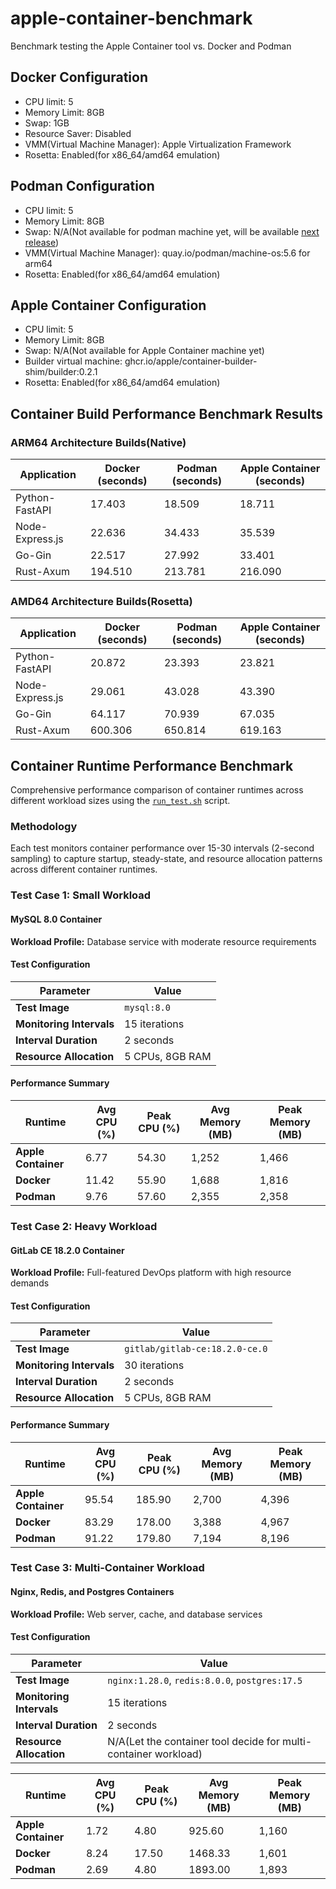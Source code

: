 # apple-container-benchmark
Benchmark testing the Apple Container tool vs. Docker and Podman

## Docker Configuration
- CPU limit: 5
- Memory Limit: 8GB
- Swap: 1GB
- Resource Saver: Disabled
- VMM(Virtual Machine Manager): Apple Virtualization Framework
- Rosetta: Enabled(for x86_64/amd64 emulation)

## Podman Configuration
- CPU limit: 5
- Memory Limit: 8GB
- Swap: N/A(Not available for podman machine yet, will be available [next release](https://github.com/containers/podman/pull/25945))
- VMM(Virtual Machine Manager): quay.io/podman/machine-os:5.6 for arm64
- Rosetta: Enabled(for x86_64/amd64 emulation)

## Apple Container Configuration
- CPU limit: 5
- Memory Limit: 8GB
- Swap: N/A(Not available for Apple Container machine yet)
- Builder virtual machine: ghcr.io/apple/container-builder-shim/builder:0.2.1
- Rosetta: Enabled(for x86_64/amd64 emulation)

## Container Build Performance Benchmark Results

### ARM64 Architecture Builds(Native)

| Application | Docker (seconds) | Podman (seconds) | Apple Container (seconds) |
|-------------|------------------|------------------|---------------------------|
| Python-FastAPI | 17.403 | 18.509 | 18.711 |
| Node-Express.js | 22.636 | 34.433 | 35.539 |
| Go-Gin | 22.517 | 27.992 | 33.401 |
| Rust-Axum | 194.510 | 213.781 | 216.090 |

### AMD64 Architecture Builds(Rosetta)

| Application | Docker (seconds) | Podman (seconds) | Apple Container (seconds) |
|-------------|------------------|------------------|---------------------------|
| Python-FastAPI | 20.872 | 23.393 | 23.821 |
| Node-Express.js | 29.061 | 43.028 | 43.390 |
| Go-Gin | 64.117 | 70.939 | 67.035 |
| Rust-Axum | 600.306 | 650.814 | 619.163 |

## Container Runtime Performance Benchmark

Comprehensive performance comparison of container runtimes across different workload sizes using the
[`run_test.sh`](./run_test.sh) script.

### Methodology

Each test monitors container performance over 15-30 intervals (2-second sampling) to capture startup,
steady-state, and resource allocation patterns across different container runtimes.

### Test Case 1: Small Workload
#### MySQL 8.0 Container

**Workload Profile:** Database service with moderate resource requirements

#### Test Configuration

| Parameter | Value |
|-----------|-------|
| **Test Image** | `mysql:8.0` |
| **Monitoring Intervals** | 15 iterations |
| **Interval Duration** | 2 seconds |
| **Resource Allocation** | 5 CPUs, 8GB RAM |

#### Performance Summary

| Runtime | Avg CPU (%) | Peak CPU (%) | Avg Memory (MB) | Peak Memory (MB)
|---------|-------------|--------------|-----------------|------------------|
| **Apple Container** | 6.77 | 54.30 | 1,252 | 1,466 |
| **Docker** | 11.42 | 55.90 | 1,688 | 1,816 |
| **Podman** | 9.76 | 57.60 | 2,355 | 2,358 |

### Test Case 2: Heavy Workload  
#### GitLab CE 18.2.0 Container

**Workload Profile:** Full-featured DevOps platform with high resource demands

#### Test Configuration

| Parameter | Value |
|-----------|-------|
| **Test Image** | `gitlab/gitlab-ce:18.2.0-ce.0` |
| **Monitoring Intervals** | 30 iterations |
| **Interval Duration** | 2 seconds |
| **Resource Allocation** | 5 CPUs, 8GB RAM |

#### Performance Summary

| Runtime | Avg CPU (%) | Peak CPU (%) | Avg Memory (MB) | Peak Memory (MB) |
|---------|-------------|--------------|-----------------|------------------|
| **Apple Container** | 95.54 | 185.90 | 2,700 | 4,396 |
| **Docker** | 83.29 | 178.00 | 3,388 | 4,967 |
| **Podman** | 91.22 | 179.80 | 7,194 | 8,196 |

### Test Case 3: Multi-Container Workload
#### Nginx, Redis, and Postgres Containers

**Workload Profile:** Web server, cache, and database services

#### Test Configuration

| Parameter | Value |
|-----------|-------|
| **Test Image** | `nginx:1.28.0`, `redis:8.0.0`, `postgres:17.5` |
| **Monitoring Intervals** | 15 iterations |
| **Interval Duration** | 2 seconds |
| **Resource Allocation** | N/A(Let the container tool decide for multi-container workload) |

| Runtime | Avg CPU (%) | Peak CPU (%) | Avg Memory (MB) | Peak Memory (MB) |
|---------|-------------|--------------|-----------------|------------------|
| **Apple Container** | 1.72 | 4.80 | 925.60 | 1,160 |
| **Docker** | 8.24 | 17.50 | 1468.33 | 1,601 |
| **Podman** | 2.69 | 4.80 | 1893.00 | 1,893 |
